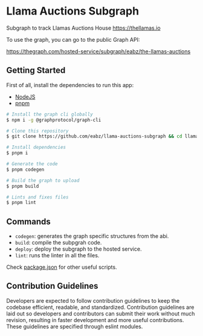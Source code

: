 # Llama Auctions Subgraph

Subgraph to track Llamas Auctions House https://thellamas.io

To use the graph, you can go to the public Graph API:

https://thegraph.com/hosted-service/subgraph/eabz/the-llamas-auctions

## Getting Started

First of all, install the dependencies to run this app:

- [NodeJS](https://nodejs.org)
- [pnpm](https://pnpm.io/installation)

```bash
# Install the graph cli globally
$ npm i -g @graphprotocol/graph-cli

# Clone this repository
$ git clone https://github.com/eabz/llama-auctions-subgraph && cd llama-auctions-subgraph

# Install dependencies
$ pnpm i

# Generate the code
$ pnpm codegen

# Build the graph to upload
$ pnpm build

# Lints and fixes files
$ pnpm lint
```

## Commands

- `codegen`: generates the graph specific structures from the abi.
- `build`: compile the subpgrah code.
- `deploy`: deploy the subgraph to the hosted service.
- `lint`: runs the linter in all the files.

Check [package.json](./package.json) for other useful scripts.

## Contribution Guidelines

Developers are expected to follow contribution guidelines to keep the codebase efficient, readable, and standardized. Contribution guidelines are laid out so developers and contributors can submit their work without much revision, resulting in faster development and more useful contributions. These guidelines are specified through eslint modules.
